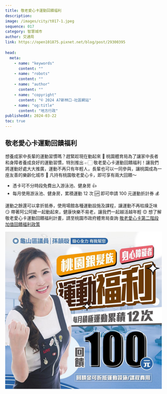 ```yaml
---
title: 敬老愛心卡運動回饋福利
description:
image: /images/city/t017-1.jpeg
sequence: 017
category: 智慧城市
author: 交通局
link: https://open101875.pixnet.net/blog/post/29300395

head:
  meta:
    - name: "keywords"
      content: ""
    - name: "robots"
      content: ""
    - name: "author"
      content: ""
    - name: "copyright"
      content: "© 2024 A7新林口-社區網站"
    - name: "og:title"
      content: "地方行政"
publishedAt: 2024-03-22
toc: true
---
```


## 敬老愛心卡運動回饋福利

想養成家中長輩的運動習慣嗎？趕緊趁現在動起來 🤭 桃園體育局為了讓家中長者和身障者養成良好的運動習慣，特別推出 👉🏻 敬老愛心卡運動回饋福利！讓我們將運動好處大大推廣，運動不再只有年輕人，長輩也可以一同參與，讓桃園成為一座友善的樂齡化城市 🩷
凡持有桃園敬老愛心卡，即可享有兩大回饋～

- 憑卡可不分時段免費出入游泳池、健身房 👍
- 每月使用游泳池、健身房，累積運動 12 次 🆙 即可申請 100 元運動折計券 💰

運動之餘還可以拿折抵券，使用場館各種運動設施及課程，讓運動不再枯燥乏味 😏 帶著阿公阿嬤一起動起來，健康快樂不易老，讓我們一起越活越年輕 😊
想了解敬老愛心卡運動回饋福利計畫，請至桃園市政府體育局查詢
<a href="https://www.dst.tycg.gov.tw/News_Content.aspx?n=11693&sms=14821&s=1221271&fbclid=IwAR2D2Oksf4i8hiTuhuOvmaYVQ1OVsRe4YFN8lUNeK7jat9ATQN16hDFPsmw">敬老愛心卡第二階段加值回饋福利政策</a>

![t016-1.jpeg](/images/city/t017-1.jpeg)

